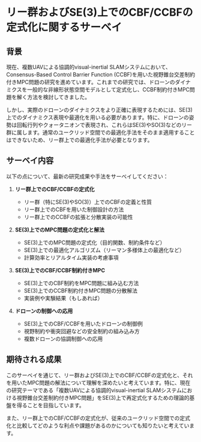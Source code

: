 # リー群およびSE(3)上でのCBF/CCBFの定式化に関するサーベイ

## 背景

現在、複数UAVによる協調的visual-inertial SLAMシステムにおいて、Consensus-Based Control Barrier Function (CCBF)を用いた視野錐台交差制約付きMPC問題の研究を進めています。これまでの研究では、ドローンのダイナミクスを一般的な非線形状態空間モデルとして定式化し、CCBF制約付きMPC問題を解く方法を検討してきました。

しかし、実際のドローンのダイナミクスをより正確に表現するためには、SE(3)上でのダイナミクス表現や最適化を用いる必要があります。特に、ドローンの姿勢は回転行列やクォータニオンで表現され、これらはSE(3)やSO(3)などのリー群に属します。通常のユークリッド空間での最適化手法をそのまま適用することはできないため、リー群上での最適化手法が必要となります。

## サーベイ内容

以下の点について、最新の研究成果や手法をサーベイしてください：

1. **リー群上でのCBF/CCBFの定式化**
   - リー群（特にSE(3)やSO(3)）上でのCBFの定義と性質
   - リー群上でのCBFを用いた制御設計の方法
   - リー群上でのCCBFの拡張と分散実装の可能性

2. **SE(3)上でのMPC問題の定式化と解法**
   - SE(3)上でのMPC問題の定式化（目的関数、制約条件など）
   - SE(3)上での最適化アルゴリズム（リーマン多様体上の最適化など）
   - 計算効率とリアルタイム実装の考慮事項

3. **SE(3)上でのCBF/CCBF制約付きMPC**
   - SE(3)上でのCBF制約をMPC問題に組み込む方法
   - SE(3)上でのCCBF制約付きMPC問題の分散解法
   - 実装例や実験結果（もしあれば）

4. **ドローンの制御への応用**
   - SE(3)上でのCBF/CCBFを用いたドローンの制御例
   - 視野制約や衝突回避などの安全制約の組み込み方
   - 複数ドローンの協調制御への応用

## 期待される成果

このサーベイを通じて、リー群およびSE(3)上でのCBF/CCBFの定式化と、それを用いたMPC問題の解法について理解を深めたいと考えています。特に、現在の研究テーマである「複数UAVによる協調的visual-inertial SLAMシステムにおける視野錐台交差制約付きMPC問題」をSE(3)上で再定式化するための理論的基盤を得ることを目指しています。

また、リー群上でのCBF/CCBFの定式化が、従来のユークリッド空間での定式化と比較してどのような利点や課題があるのかについても知りたいと考えています。
